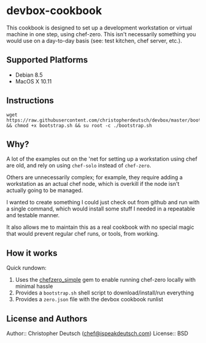 # devbox-cookbook

This cookbook is designed to set up a development workstation or virtual machine
in one step, using chef-zero. This isn't necessarily something you would use
on a day-to-day basis (see: test kitchen, chef server, etc.).

## Supported Platforms

* Debian 8.5
* MacOS X 10.11

## Instructions

```
wget https://raw.githubusercontent.com/christopherdeutsch/devbox/master/bootstrap.sh && chmod +x bootstrap.sh && su root -c ./bootstrap.sh
```

## Why?

A lot of the examples out on the 'net for setting up a workstation
using chef are old, and rely on using `chef-solo` instead of `chef-zero`.

Others are unnecessarily complex; for example, they require adding a workstation
as an actual chef node, which is overkill if the node isn't actually going
to be managed.

I wanted to create something I could just check out from github and run
with a single command, which would install some stuff I needed in
a repeatable and testable manner.

It also allows me to maintain this as a real cookbook with no special
magic that would prevent regular chef runs, or tools, from working.

## How it works

Quick rundown:

1. Uses the [chefzero_simple](https://github.com/christopherdeutsch/chefzero_simple) gem
to enable running chef-zero locally with minimal hassle
2. Provides a `bootstrap.sh` shell script to download/install/run everything
3. Provides a `zero.json` file with the devbox cookbook runlist

## License and Authors

Author:: Christopher Deutsch (chef@ispeakdeutsch.com)
License:: BSD
